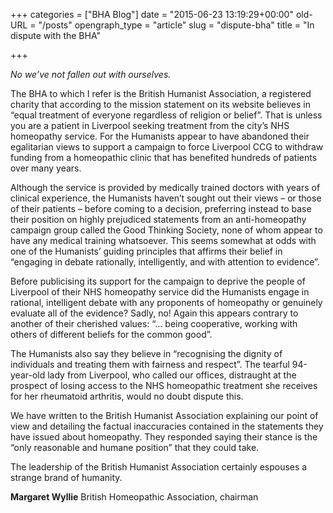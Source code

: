 +++
categories = ["BHA Blog"]
date = "2015-06-23 13:19:29+00:00"
old-URL = "/posts"
opengraph_type = "article"
slug = "dispute-bha"
title = "In dispute with the BHA"

+++

_No we’ve not fallen out with ourselves._

The BHA to which I refer is the British Humanist Association, a registered charity that according to the mission statement on its website believes in “equal treatment of everyone regardless of religion or belief”. That is unless you are a patient in Liverpool seeking treatment from the city’s NHS homeopathy service. For the Humanists appear to have abandoned their egalitarian views to support a campaign to force Liverpool CCG to withdraw funding from a homeopathic clinic that has benefited hundreds of patients over many years.

Although the service is provided by medically trained doctors with years of clinical experience, the Humanists haven’t sought out their views – or those of their patients – before coming to a decision, preferring instead to base their position on highly prejudiced statements from an anti-homeopathy campaign group called the Good Thinking Society, none of whom appear to have any medical training whatsoever. This seems somewhat at odds with one of the Humanists’ guiding principles that affirms their belief in “engaging in debate rationally, intelligently, and with attention to evidence”.

Before publicising its support for the campaign to deprive the people of Liverpool of their NHS homeopathy service did the Humanists engage in rational, intelligent debate with any proponents of homeopathy or genuinely evaluate all of the evidence? Sadly, no! Again this appears contrary to another of their cherished values: “… being cooperative, working with others of different beliefs for the common good”.

The Humanists also say they believe in “recognising the dignity of individuals and treating them with fairness and respect”. The tearful 94-year-old lady from Liverpool, who called our offices, distraught at the prospect of losing access to the NHS homeopathic treatment she receives for her rheumatoid arthritis, would no doubt dispute this.

We have written to the British Humanist Association explaining our point of view and detailing the factual inaccuracies contained in the statements they have issued about homeopathy. They responded saying their stance is the “only reasonable and humane position” that they could take.

The leadership of the British Humanist Association certainly espouses a strange brand of humanity.

**Margaret Wyllie**
British Homeopathic Association, chairman
